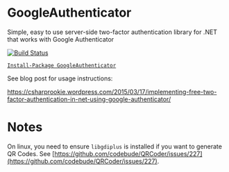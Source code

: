 # GoogleAuthenticator
Simple, easy to use server-side two-factor authentication library for .NET that works with Google Authenticator

[![Build Status](https://dev.azure.com/brandon-potter/GoogleAuthenticator/_apis/build/status/BrandonPotter.GoogleAuthenticator?branchName=master)](https://dev.azure.com/brandon-potter/GoogleAuthenticator/_build/latest?definitionId=1&branchName=master)

[`Install-Package GoogleAuthenticator`](https://www.nuget.org/packages/GoogleAuthenticator)

See blog post for usage instructions:

https://csharprookie.wordpress.com/2015/03/17/implementing-free-two-factor-authentication-in-net-using-google-authenticator/

# Notes
On linux, you need to ensure `libgdiplus` is installed if you want to generate QR Codes. See [https://github.com/codebude/QRCoder/issues/227](https://github.com/codebude/QRCoder/issues/227).